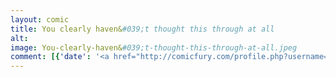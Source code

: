 ```yaml
---
layout: comic
title: You clearly haven&#039;t thought this through at all
alt: 
image: You-clearly-haven&#039;t-thought-this-through-at-all.jpeg
comment: [{'date': '<a href="http://comicfury.com/profile.php?username=tecco_dsilva" title="tecco_dsilva">tecco_dsilva</a>', 'username': 'tecco_dsilva', 'comment': 'I guess I forgot to post any comics for a week?  Or draw them.  I know I have some more laying around, but I don&#039;t know where they are...'}]
---
```

